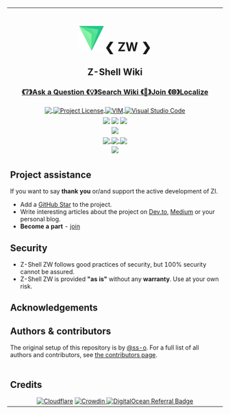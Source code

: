 <table align="justify" margin-left="auto" margin-right="auto">
 <tr><td align="center">
  <h1><a title="❮ ZW ❯" target="_self" href="https://github.com/z-shell/zw">
  <img
    src="https://raw.githubusercontent.com/z-shell/zi/main/docs/images/favicon.svg"
    alt="Logo"
    width="60"
    height="60" /></a>❮ ZW ❯
  </h1>
  <h2>
    Z-Shell Wiki
  </h2>
<h3>
  <a href="https://github.com/z-shell/community/discussions/">《❔》Ask a Question </a>
  <a href="https://z.digitalclouds.dev/search/">《💡》Search Wiki </a>
  <a href="https://github.com/z-shell/community/issues/new?assignees=&labels=%F0%9F%91%A5+member&template=membership.yml&title=team%3A+">《💜》Join </a>
  <a href="https://digitalclouds.crowdin.com/z-shell/">《🌐》Localize </a>
</h3>
  </td></tr>
<tr>
<td align="center">
  <a title="Crowdin" target="_self" href="https://digitalclouds.crowdin.com/z-shell">
    <img align="center" src="https://badges.crowdin.net/e/f108c12713ee8526ac878d5671ad6e29/localized.svg" />
  </a>
  <!--
  <a title="Releases" target="_self" href="https://github.com/z-shell/zw/releases">
    <img align="center" src="https://img.shields.io/github/tag/z-shell/zw.svg" alt="Version" />
  </a>
  -->
  <a title="License GPL-3.0" target="_self" href="https://www.gnu.org/licenses/gpl-3.0/">
    <img align="center" src="https://img.shields.io/badge/License-GPL%20v3-blue.svg" alt="Project License" />
  </a>
  <a title="VIM" target="_self" href="https://github.com/z-shell/zi-vim-syntax/">
    <img align="center" src="https://img.shields.io/badge/--019733?logo=vim" alt="VIM" />
  </a>
  <a title="ZW" target="_self" href="https://open.vscode.dev/z-shell/zw/">
    <img
      align="center"
      src="https://img.shields.io/badge/--007ACC?logo=visual%20studio%20code&logoColor=ffffff"
      alt="Visual Studio Code"
    />
  </a>
</td>
</tr>
<tr>
  <td align="center">
  <img
    align="center"
    src="https://raw.githubusercontent.com/z-shell/.github/main/metrics/zw/indepth.repository.svg"
    width="80%"
    height="auto"
  />
  <img
    align="center"
    src="https://raw.githubusercontent.com/z-shell/.github/main/metrics/plugin.svg"
    width="80%"
    height="auto"
  />
  <img
    align="center"
    src="https://raw.githubusercontent.com/z-shell/.github/main/metrics/plugin.projects.svg"
    width="80%"
    height="auto"
  />
  </td>
</tr>
<tr>
<td align="center">
<a title="ZI WIKI" target="_self" href="https://github.com/z-shell/zw">
  <img
    align="center"
    src="https://raw.githubusercontent.com/z-shell/.github/main/metrics/plugin.pagespeed.detailed.svg"
    width="80%"
    height="auto"
  />
</a>
</td>
</tr>
<tr>
<td align="center">
<a title="ZI" target="_self" href="https://twitter.com/zshell_zi">
  <img
    align="center"
    src="https://raw.githubusercontent.com/z-shell/.github/main/metrics/plugin.tweets.svg"
    width="80%"
    height="auto"
  />
</a>
<a href="https://dev.to/z-shell/">
  <img
    align="center"
    src="https://raw.githubusercontent.com/z-shell/.github/main/metrics/plugin.dev.zshell.rss.svg"
    width="80%"
    height="auto"
  />
</a>
<a href="https://dev.to/tag/zsh/">
  <img
    align="center"
    src="https://raw.githubusercontent.com/z-shell/.github/main/metrics/plugin.dev.tag.zsh.rss.svg"
    width="80%"
    height="auto"
  />
</a>
</td>
</tr>
<tr>
<td align="center">
  <a href="https://asciinema.org/a/459358" target="_blank"><img src="https://asciinema.org/a/459358.svg" /></a>
</td>
</tr>
<tr>
  <td align="left">

## Project assistance

If you want to say **thank you** or/and support the active development of ZI.

- Add a [GitHub Star](https://github.com/z-shell/zw) to the project.
- Write interesting articles about the project on [Dev.to](https://dev.to/z-shell), [Medium](https://medium.com/) or
  your personal blog.
- **Become a part** - [join](https://github.com/z-shell/community/issues/new?assignees=&labels=%F0%9F%91%A5+member&template=membership.yml&title=team%3A+)

## Security

- Z-Shell ZW follows good practices of security, but 100% security cannot be assured.
- Z-Shell ZW is provided **"as is"** without any **warranty**. Use at your own risk.

## Acknowledgements

## Authors & contributors

The original setup of this repository is by [@ss-o](https://github.com/ss-o).
For a full list of all authors and contributors, see [the contributors page](https://github.com/z-shell/zw/contributors).

  </td>
</tr>
<tr>
<td align="center"><h2 align="left">Credits</h2>
  <a href="https://cloudflare.com">
    <img src="https://space.ss-o.workers.dev/img/brand/cloudflare/cf-logo-v-rgb.png" alt="Cloudflare" height="40" /></a>
      <a href="https://digitalclouds.crowdin.com">
    <img src="https://space.ss-o.workers.dev/img/brand/crowdin/localization-at-dark-rounded@2x.png" alt="Crowdin" height="40" />
  </a>
  <a href="https://www.digitalocean.com/?refcode=090bdb63f800&utm_campaign=Referral_Invite&utm_medium=Referral_Program&utm_source=badge">
    <img src="https://web-platforms.sfo2.digitaloceanspaces.com/WWW/Badge%203.svg" alt="DigitalOcean Referral Badge" height="40" />
  </a>
</td>
</tr>
</table>


